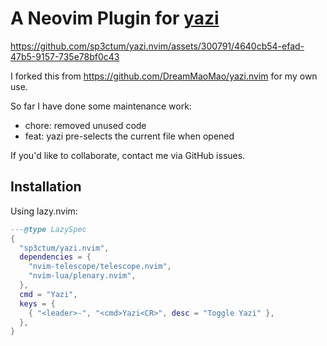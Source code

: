 # A Neovim Plugin for [yazi](https://github.com/sxyazi/yazi.git)

<https://github.com/sp3ctum/yazi.nvim/assets/300791/4640cb54-efad-47b5-9157-735e78bf0c43>

I forked this from <https://github.com/DreamMaoMao/yazi.nvim> for my own use.

So far I have done some maintenance work:

- chore: removed unused code
- feat: yazi pre-selects the current file when opened

If you'd like to collaborate, contact me via GitHub issues.

## Installation

Using lazy.nvim:

```lua
---@type LazySpec
{
  "sp3ctum/yazi.nvim",
  dependencies = {
    "nvim-telescope/telescope.nvim",
    "nvim-lua/plenary.nvim",
  },
  cmd = "Yazi",
  keys = {
    { "<leader>-", "<cmd>Yazi<CR>", desc = "Toggle Yazi" },
  },
}
```
